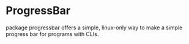 # ProgressBar
package progressbar offers a simple, linux-only way to make a simple progress bar for programs with CLIs.

